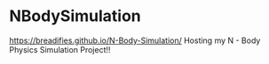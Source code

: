 # NBodySimulation
https://breadifies.github.io/N-Body-Simulation/
Hosting my N - Body Physics Simulation Project!!
